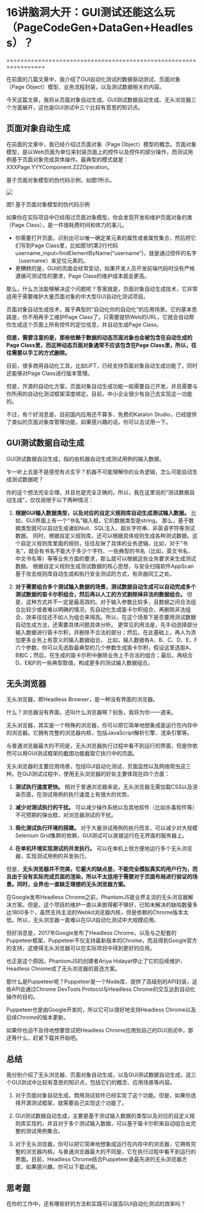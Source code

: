 # 16讲脑洞大开：GUI测试还能这么玩（PageCodeGen+DataGen+Headless）？
=================================================================

在前面的几篇文章中，我介绍了GUI自动化测试的数据驱动测试、页面对象（Page Object）模型、业务流程封装，以及测试数据相关的内容。

今天这篇文章，我将从页面对象自动生成、GUI测试数据自动生成、无头浏览器三个方面展开，这也是GUI测试中三个比较有意思的知识点。

页面对象自动生成
----------------

在前面的文章中，我已经介绍过页面对象（Page Object）模型的概念。页面对象模型，是以Web页面为单位来封装页面上的控件以及控件的部分操作，而测试用例基于页面对象完成具体操作。最典型的模式就是：XXXPage.YYYComponent.ZZZOperation。

基于页面对象模型的伪代码示例，如图1所示。

![](https://static001.geekbang.org/resource/image/8f/df/8f49888b1fbae32994f3e4f8c5e77adf.png)

图1 基于页面对象模型的伪代码示例

如果你在实际项目中已经用过页面对象模型，你会发现开发和维护页面对象的类（Page Class），是一件很耗费时间和体力的事儿。

-   你需要打开页面，识别出可以唯一确定某元素的属性或者属性集合，然后把它们写到Page
	Class里，比如图1的第2行代码username\_input=findElementByName(“username”)，就是通过控件的名字（username）来定位元素的。
-   更糟糕的是，GUI的页面会经常变动，如果开发人员开发前端代码时没有严格遵循可测试性的要求，Page
	Class的维护成本就会更高。

那么，什么方法能够解决这个问题呢？答案就是，页面对象自动生成技术，它非常适用于需要维护大量页面对象的中大型GUI自动化测试项目。


页面对象自动生成技术，属于典型的“自动化你的自动化”的应用场景。它的基本思路是，你不用再手工维护Page Class了，只需要提供Web的URL，它就会自动帮你生成这个页面上所有控件的定位信息，并自动生成Page Class。

**但是，需要注意的是，那些依赖于数据的动态页面对象也会被包含在自动生成的Page Class里，而这种动态页面对象通常不应该包含在Page Class里，所以，往往需要以手工的方式删除。**

目前，很多商用自动化工具，比如UFT，已经支持页面对象自动生成功能了，同时还能够对Page Class进行版本管理。

但是，开源的自动化方案，页面对象自动生成功能一般需要自己开发，并且需要与你所用的自动化测试框架深度绑定。目前，中小企业很少有自己去实现这一功能的。

不过，有个好消息是，目前国内应用还不算多、免费的Katalon Studio，已经提供了类似的页面对象库管理功能，如果感兴趣的话，你可以去试用一下。

GUI测试数据自动生成
-------------------


GUI测试数据自动生成，指的由机器自动生成测试用例的输入数据。

乍一听上去是不是感觉有点玄乎？机器不可能理解你的业务逻辑，怎么可能自动生成测试数据呢？

你的这个想法完全合理，并且也是完全正确的。所以，我在这里说的“测试数据自动生成”，仅仅局限于以下两种情况：

1.  **根据GUI输入数据类型，以及对应的自定义规则库自动生成测试输入数据。**
	比如，GUI界面上有一个“书名”输入框，它的数据类型是string。
	那么，基于数据类型就可以自动生成诸如Null、SQL注入、超长字符串、非英语字符等测试数据。
	同时，根据自定义规则库，还可以根据具体规则生成各种测试数据。这个自定义规则库里面的规则，往往反映了具体的业务逻辑。比如，对于“书名”，就会有书名不能大于多少个字符、一些典型的书名（比如，英文书名、中文书名等）等等业务方面的要求，那么就可以根据这些业务要求来生成测试数据。
	根据自定义规则生成测试数据的核心思想，与安全扫描软件AppScan基于攻击规则库自动生成和执行安全测试的方式，有异曲同工之处。

2.  **对于需要组合多个测试输入数据的场景，测试数据自动生成可以自动完成多个测试数据的笛卡尔积组合，然后再以人工的方式剔除掉非法的数据组合。**
	但是，这种方式并不一定是最高效的。对于输入参数比较多，且数据之间合法组合比较少或者难以明确的情况，先自动化生成笛卡尔积组合，再删除非法组合，效率往往还不如人为组合来得高。所以，在这个场景下是否要用测试数据自动生成方法，还需要具体问题具体分析。
	更常见的用法是，先手动选择部分输入数据进行笛卡尔积，并删除不合法的部分；然后，在此基础上，再人为添加更多业务上有意义的输入数据组合。
	比如，输入数据有A、B、C、D、E、F六个参数，你可以先选取最典型的几个参数生成笛卡尔积，假设这里选取A、B和C；然后，在生成的笛卡尔积中删除业务上不合法的组合；最后，再结合D、E和F的一些典型取值，构成更多的测试输入数据组合。

无头浏览器
----------

无头浏览器，即Headless Browser，是一种没有界面的浏览器。

什么？浏览器没有界面，还叫什么浏览器啊？别急，我将为你一一道来。

无头浏览器，其实是一个特殊的浏览器，你可以把它简单地想象成是运行在内存中的浏览器。它拥有完整的浏览器内核，包括JavaScript解析引擎、渲染引擎等。

与普通浏览器最大的不同是，无头浏览器执行过程中看不到运行的界面，但是你依然可以用GUI测试框架的截图功能截取它执行中的页面。

无头浏览器的主要应用场景，包括GUI自动化测试、页面监控以及网络爬虫这三种。在GUI测试过程中，使用无头浏览器的好处主要体现在四个方面：

1.  **测试执行速度更快。**
	相对于普通浏览器来说，无头浏览器无需加载CSS以及渲染页面，在测试用例的执行速度上有很大的优势。

2.  **减少对测试执行的干扰。**
	可以减少操作系统以及其他软件（比如杀毒软件等）不可预期的弹出框，对浏览器测试的干扰。

3.  **简化测试执行环境的搭建。**
	对于大量测试用例的执行而言，可以减少对大规模Selenium
	Grid集群的依赖，GUI测试可以直接运行在无界面的服务器上。

4.  **在单机环境实现测试的并发执行。**
	可以在单机上很方便地运行多个无头浏览器，实现测试用例的并发执行。

但是，**无头浏览器并不完美，它最大的缺点是，不能完全模拟真实的用户行为，而且由于没有实际完成页面的渲染，所以不太适用于需要对于页面布局进行验证的场景。同时，业界也一直缺乏理想的无头浏览器方案。**

在Google发布Headless Chrome之前，PhantomJS是业界主流的无头浏览器解决方案。但是，这个项目的维护一直以来做得都不够好，已知未解决的缺陷数量多达1800多个，虽然支持主流的Webkit浏览器内核，但是依赖的Chrome版本太低。所以，无头浏览器一直难以在GUI自动化测试中大规模应用。

但好消息是，2017年Google发布了Headless Chrome，以及与之配套的Puppeteer框架，Puppeteer不仅支持最新版本的Chrome，而且得到Google官方的支持，这使得无头浏览器可以在实际项目中得到更好的应用。

也正是这个原因，PhantomJS的创建者Ariya Hidayat停止了它的后续维护，Headless Chrome成了无头浏览器的首选方案。

那什么是Puppeteer呢？Puppeteer是一个Node库，提供了高级别的API封装，这些API会通过Chrome DevTools Protocol与Headless Chrome的交互达到自动化操作的目的。

Puppeteer也是由Google开发的，所以它可以很好地支持Headless Chrome以及后续Chrome的版本更新。

如果你也迫不及待地想要尝试把Headless Chrome应用到自己的GUI测试中，那还等什么，赶紧下载并开始吧。

总结
----

我分别介绍了无头浏览器、页面对象自动生成，以及GUI测试数据自动生成，这三个GUI测试中比较有意思的知识点，包括它们的概念、应用场景等内容。

1.  对于页面对象自动生成，商用测试软件已经实现了这个功能。但是，如果你选择开源测试框架，就需要自己实现这个功能了。

2.  GUI测试数据自动生成，主要是基于测试输入数据的类型以及对应的自定义规则库实现的，并且对于多个测试输入数据，可以基于笛卡尔积来自动组合出完整的测试用例集合。

3.  对于无头浏览器，你可以把它简单地想象成运行在内存中的浏览器，它拥有完整的浏览器内核。与普通浏览器最大的不同是，它在执行过程中看不到运行的界面。目前，Headless 	Chrome结合Puppeteer是最先进的无头浏览器方案，如果感兴趣，你可以下载试用。

思考题
------

在你的工作中，还有哪些好的方法和实践可以提高GUI自动化测试的效率吗？